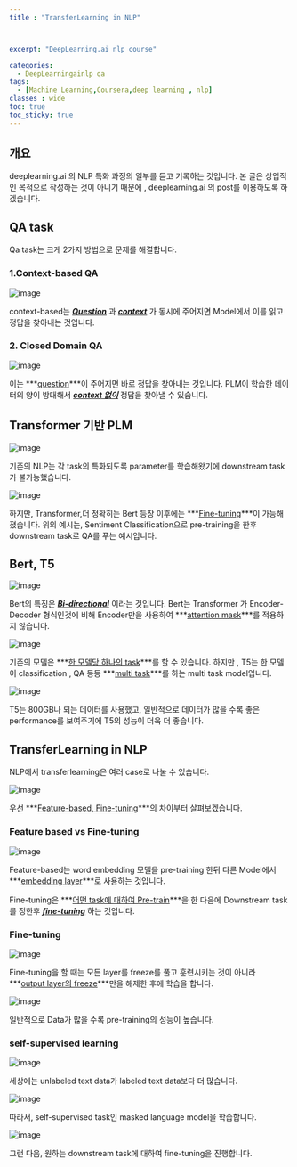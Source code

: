 ```yaml
---
title : "TransferLearning in NLP"



excerpt: "DeepLearning.ai nlp course"

categories:
  - DeepLearningainlp qa
tags:
  - [Machine Learning,Coursera,deep learning , nlp]
classes : wide
toc: true
toc_sticky: true
---
```

## 개요

deeplearning.ai 의 NLP 특화 과정의 일부를 듣고 기록하는 것입니다. 본 글은 상업적인 목적으로 작성하는 것이 아니기 때문에 , deeplearning.ai 의 post를 이용하도록 하겠습니다.





## QA task

Qa task는 크게 2가지 방법으로 문제를 해결합니다. 

### 1.Context-based QA

![image](https://user-images.githubusercontent.com/50165842/142728447-eccf660c-144f-439c-b2a8-54c12692aba2.png)

context-based는 ***<u>Question</u>*** 과 ***<u>context</u>***  가 동시에 주어지면 Model에서 이를 읽고 정답을 찾아내는 것입니다.

### 2. Closed Domain QA

![image](https://user-images.githubusercontent.com/50165842/142728460-f29a52b0-301e-45fb-9708-9585e81be6ef.png)

이는 ***<u>question</u>***이 주어지면 바로 정답을 찾아내는 것입니다.   PLM이 학습한 데이터의 양이 방대해서 ***<u>context 없이</u>*** 정답을 찾아낼 수 있습니다. 





## Transformer 기반 PLM

![image](https://user-images.githubusercontent.com/50165842/142728474-f346ac17-5e4a-4fc6-a66f-c3d4ee0189e4.png)

기존의 NLP는 각 task의 특화되도록 parameter를 학습해왔기에 downstream task  가 불가능했습니다. 

![image](https://user-images.githubusercontent.com/50165842/142728482-70c5d7e8-1a0c-41f9-afce-8bc17709d33f.png)

하지만, Transformer,더 정확히는 Bert 등장 이후에는 ***<u>Fine-tuning</u>***이  가능해졌습니다. 위의 예시는, Sentiment Classification으로 pre-training을 한후 downstream task로 QA를 푸는 예시입니다.





## Bert, T5

![image](https://user-images.githubusercontent.com/50165842/142728492-30692ae8-040e-41b5-819d-e2028f392d24.png)

Bert의 특징은 ***<u>Bi-directional</u>*** 이라는 것입니다. Bert는  Transformer 가 Encoder-Decoder 형식인것에 비해 Encoder만을 사용하여 ***<u>attention mask</u>***를 적용하지 않습니다.



![image](https://user-images.githubusercontent.com/50165842/142728500-9e6854d5-28c3-4b4e-b523-2aaa55890fdd.png)

기존의 모델은 ***<u>한 모델당 하나의 task</u>***를 할 수 있습니다. 하지만 , T5는 한 모델이 classification , QA 등등 ***<u>multi task</u>***를 하는 multi task model입니다.



![image](https://user-images.githubusercontent.com/50165842/142728506-72caa8b3-175f-42f2-99c0-ac10fa01ec94.png)

T5는 800GB나 되는 데이터를 사용했고, 일반적으로 데이터가 많을 수록 좋은 performance를 보여주기에 T5의 성능이 더욱 더 좋습니다.





## TransferLearning in NLP

NLP에서 transferlearning은 여러 case로 나눌 수 있습니다.



![image](https://user-images.githubusercontent.com/50165842/143018896-613bbdd5-47ea-4b5f-a614-b54fbdd1f4ca.png)



우선 ***<u>Feature-based, Fine-tuning</u>***의 차이부터 살펴보겠습니다.



### Feature based vs Fine-tuning

![image](https://user-images.githubusercontent.com/50165842/142728512-eba48f8c-38ca-4a23-8c60-e33a2b80efcd.png)

Feature-based는 word embedding 모델을 pre-training 한뒤 다른 Model에서 ***<u>embedding layer</u>***로 사용하는 것입니다. 

Fine-tuning은 ***<u>어떤 task에 대하여 Pre-train</u>***을 한 다음에 Downstream task를 정한후 ***<u>fine-tuning</u>*** 하는 것입니다. 

### Fine-tuning

![image](https://user-images.githubusercontent.com/50165842/142728520-f978ffaa-5cdb-4c43-835d-d6a6df563668.png)

Fine-tuning을 할 때는 모든 layer를 freeze를 풀고 훈련시키는 것이 아니라 ***<u>output layer의 freeze</u>***만을 해제한 후에 학습을 합니다.

![image](https://user-images.githubusercontent.com/50165842/142728524-8343b7d7-b83f-4a96-9242-2ec45b09b0cc.png)

일반적으로 Data가 많을 수록 pre-training의 성능이 높습니다.



### self-supervised learning

![image](https://user-images.githubusercontent.com/50165842/142728528-dfcbb9d2-ad0b-4a86-951e-3aab85f60ef5.png)

세상에는 unlabeled text data가 labeled text data보다 더 많습니다. 

![image](https://user-images.githubusercontent.com/50165842/142728532-878a8f3e-f5d8-4d8a-99fe-395670b01c51.png)

따라서, self-supervised task인  masked language model을 학습합니다.  

![image](https://user-images.githubusercontent.com/50165842/142728540-ee18a3fa-711f-4afc-a0e5-2b218b6e2527.png)

그런 다음, 원하는 downstream task에 대하여 fine-tuning을 진행합니다.

